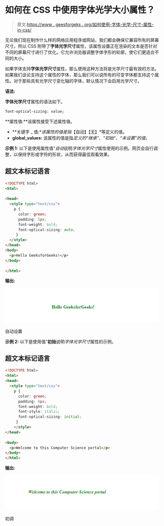 # 如何在 CSS 中使用字体光学大小属性？

> 原文:[https://www . geesforgeks . org/如何使用-字体-光学-尺寸-属性-in-css/](https://www.geeksforgeeks.org/how-to-use-font-optical-sizing-property-in-css/)

无论我们现在制作什么样的网络应用程序或网站，我们都会确保它兼容所有的屏幕尺寸。所以 CSS 附带了**字体光学尺寸**属性，该属性设置正在渲染的文本是否针对不同的屏幕尺寸进行了优化。它允许浏览器调整字体字形的轮廓，使它们更适合不同的大小。

如果字体支持**字体光学尺寸**属性，那么使用这种方法将是光学尺寸最有效的方法。如果我们谈论支持这个属性的字体，那么我们可以说所有的可变字体都支持这个属性。对于那些具有光学尺寸变化轴的字体，默认情况下会启用光学尺寸。

**语法:**

**字体光学尺寸**属性的语法如下。

```html
font-optical-sizing: value;
```

**属性值:**该属性接受下述属性值。

*   **关键字 _ 值:**该属性的值是指*【自动】【无】*等定义的值。
*   **global_values:** 该属性的值是指*定义的“继承”、“初始”、“未设置”的值。*

**示例 1:** 以下是使用属性值“*自动*说明*字体光学尺寸*属性使用的示例。网页会自行调整，以保持字形或字符的形状，从而获得最佳观看效果。

## 超文本标记语言

```html
<!DOCTYPE html>
<html>

<head>
  <style type="text/css">
    p { 
      color: green;
      padding: 5px;
      font-weight: bold;
      font-optical-sizing: auto;
     }
  </style>
</head>
<body>
  <p>Hello GeeksforGeeks!</p>
</body>

</html>
```

**输出:**

![](img/7e0faaa2287c3691cb389e3c37d8864d.png)

自动设置

**示例 2:** 以下是使用值“**初始**说明*字体光学尺寸*属性的示例。

## 超文本标记语言

```html
<!DOCTYPE html>
<html>
<head>
  <style type="text/css">
    p { 
      color: green;
      padding: 6px;
      font-weight: bold;
      font-style: italic;
      font-optical-sizing: initial;
     }
    </style>
</head>

<body>
  <p>Welcome to this Computer Science portal</p>
</body>  
</html>
```

**输出:**

![](img/92e5fe68492dfe595948cb276fcda221.png)

初调
